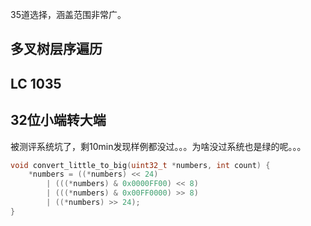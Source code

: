35道选择，涵盖范围非常广。
## 多叉树层序遍历

## LC 1035

## 32位小端转大端
被测评系统坑了，剩10min发现样例都没过。。。为啥没过系统也是绿的呢。。。
```cpp
void convert_little_to_big(uint32_t *numbers, int count) {
    *numbers = ((*numbers) << 24)
        | (((*numbers) & 0x0000FF00) << 8)
        | (((*numbers) & 0x00FF0000) >> 8)
        | ((*numbers) >> 24);
}
```
